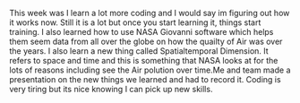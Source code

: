 This week was I learn a lot more coding and I would say im figuring out how it works now. Still it is a lot but once you start learning it, things start training. I also learned how to use NASA Giovanni software which helps them seem data from all over the globe on how the quailty of Air was over the years. I also learn a new thing called Spatialtemporal Dimension. It refers to space and time and this is something that NASA looks at for the lots of reasons including see the Air polution over time.Me and team made a presentation on the new things we learned and had to record it. Coding is very tiring but its nice knowing I can pick up new skills. 
